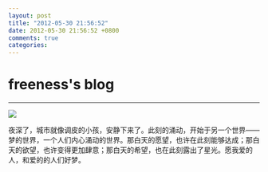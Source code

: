 ```yaml
---
layout: post
title: "2012-05-30 21:56:52"
date: 2012-05-30 21:56:52 +0800
comments: true
categories: 
---
```


# freeness's blog

----------

![](http://okqmqrbgo.bkt.clouddn.com/201205302156521.jpg)

>
夜深了，城市就像调皮的小孩，安静下来了。此刻的涌动，开始于另一个世界——梦的世界，一个人们内心涌动的世界。那白天的愿望，也许在此刻能够达成；那白天的欲望，也许变得更加肆意；那白天的希望，也在此刻露出了星光。愿我爱的人，和爱的的人们好梦。